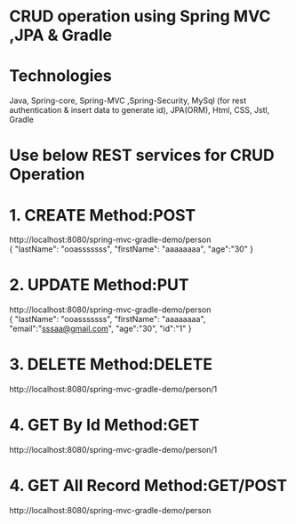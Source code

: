 # CRUD operation using Spring MVC ,JPA & Gradle 

# Technologies
Java, 
Spring-core, Spring-MVC ,Spring-Security, 
MySql (for rest authentication & insert data to generate id),
JPA(ORM),
Html, CSS, Jstl, Gradle

# Use below REST services for CRUD Operation
# 1. CREATE Method:POST 
http://localhost:8080/spring-mvc-gradle-demo/person </br>
{
	"lastName": "ooasssssss",
	"firstName": "aaaaaaaa",
	"age":"30"
} 
# 2. UPDATE Method:PUT 
http://localhost:8080/spring-mvc-gradle-demo/person </br>
{
	"lastName": "ooasssssss", 
	"firstName": "aaaaaaaa",
	"email":"sssaa@gmail.com",
	"age":"30",
	"id":"1"
} 
# 3. DELETE Method:DELETE 
http://localhost:8080/spring-mvc-gradle-demo/person/1
# 4. GET By Id Method:GET
http://localhost:8080/spring-mvc-gradle-demo/person/1
# 4. GET All Record Method:GET/POST 
http://localhost:8080/spring-mvc-gradle-demo/person
